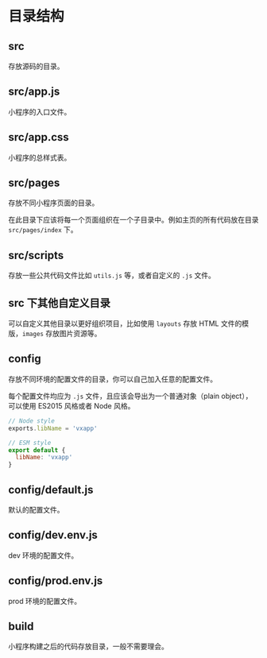 # 目录结构

## src

存放源码的目录。

## src/app.js

小程序的入口文件。

## src/app.css

小程序的总样式表。

## src/pages

存放不同小程序页面的目录。

在此目录下应该将每一个页面组织在一个子目录中。例如主页的所有代码放在目录 `src/pages/index` 下。

## src/scripts

存放一些公共代码文件比如 `utils.js` 等，或者自定义的 `.js` 文件。

## src 下其他自定义目录

可以自定义其他目录以更好组织项目，比如使用 `layouts` 存放 HTML 文件的模版，`images` 存放图片资源等。

## config

存放不同环境的配置文件的目录，你可以自己加入任意的配置文件。

每个配置文件均应为 `.js` 文件，且应该会导出为一个普通对象（plain object），可以使用 ES2015 风格或者 Node 风格。

```javascript
// Node style
exports.libName = 'vxapp'

// ESM style
export default {
  libName: 'vxapp'
}
```

## config/default.js

默认的配置文件。

## config/dev.env.js

dev 环境的配置文件。

## config/prod.env.js

prod 环境的配置文件。

## build

小程序构建之后的代码存放目录，一般不需要理会。